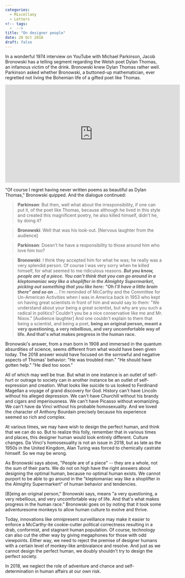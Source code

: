 ```yaml
---
categories:
  - Miscellany
  - Letters
<!-- tags:
  -  -->
title: "On designer people"
date: 20 Oct 2018
draft: false
---
```

In a wonderful 1974 interview on YouTube with Michael Parkinson, Jacob Bronowski has a telling segment regarding the Welsh poet Dylan Thomas, an infamous victim of the drink. Bronowski knew Dylan Thomas rather well. Parkinson asked whether Bronowski, a buttoned-up mathematician, ever regretted not living the Bohemian life of a gifted poet like Thomas. 

<iframe width="560" height="315" src="https://www.youtube.com/embed/DFgnGUL78MU?start=1021" frameborder="0" allow="autoplay; encrypted-media" allowfullscreen></iframe>
<br>

"Of course I regret having never written poems as beautiful as Dylan Thomas," Bronowski quipped. And the dialogue continued:

> <b>Parkinson</b>: But then, well what about the irresponsibility, if one can put it, of the poet like Thomas, because although he lived in this style and created this magnificent poetry, he also killed himself, didn't he, by doing it?

> <b>Bronowski</b>: Well that was his look-out. [Nervous laughter from the audience]

> <b>Parkinson</b>: Doesn't he have a responsibility to those around him who love him too?

> <b>Bronowski</b>: I think they accepted him for what he was; he really was a very splendid person. Of course I was very sorry when he killed himself, for what seemed to me ridiculous reasons. <b>*But you know, people are of a piece. You can't think that you can go around in a kleptomaniac way like a shoplifter in the Almighty Supermarket, picking out something that you like here: "Oh I'll have a little brain there" and so on*</b> ... I'm reminded of McCarthy and the Committee for Un-American Activities when I was in America back in 1953 who kept on having great scientists in front of him and would say to them: "We understand about your being a great scientist, but why are you such a radical in politics? Couldn't you be a nice conservative like me and Mr. Nixox." [Audience laughter] And one couldn't explain to them that being a scientist, and being a poet, <b>being an original person, meant a very questioning, a very rebellious, and very uncomfortable way of life. And that's what makes progress in the human race.</b>

Bronowski's answer, from a man born in 1908 and immersed in the quantum absurdities of science, seems different from what would have been given today. The 2018 answer would have focused on the sorrowful and negative aspects of Thomas' behavior: "He was troubled man." "He should have gotten help." "He died too soon." 

All of which may well be true. But what in one instance is an outlet of self-hurt or outrage to society can in another instance be an outlet of self-expression and creation. What looks like suicide to us looked to Ferdinand Magellan a voyage of grand discovery for God. History can't have Lincoln without his alleged depression. We can't have Churchill without his brandy and cigars and imperiousness. We can't have Picasso without womanizing. We can't have da Vinci without his probable homosexuality. And we loved the character of Anthony Bourdain precisely because his experience seemed so rich and complex.

At various times, we may have wish to design the perfect human, and think that we can do so. But to realize this folly, remember that in various times and places, this designer human would look entirely different. Culture changes. Da Vinci's homosexuality is not an issue in 2018, but as late as the 1950s in the United Kingdom, Alan Turing was forced to chemically castrate himself. So we may be wrong. 

As Bronowski says above, "People are of a piece" -- they are a whole, not the sum of their parts. We do not on high have the right answers about designing the optimal human, because no optimal human exists. We cannot purport to be able to go around in the "kleptomaniac way like a shoplifter in the Almighty Supermarkert" of human behavior and tendencies. 

[B]eing an original person," Bronowski says, means "a very questioning, a very rebellious, and very uncomfortable way of life. And that's what makes progress in the human race."
Bronowski goes on by noting that it took some adventuresome monkeys to allow human culture to evolve and thrive. 

Today, innovations like omnipresent surveillance may make it easier to enforce a McCarthy-ite cookie-cutter political correctness resulting in a drab, conformist, and stagnant human population. Of course, technology can also cut the other way by giving megaphones for those with odd viewpoints. Either way, we need to reject the premise of designer humans with a certain level of monkey-like ambivalance and resolve. And just as we cannot design the perfect human, we doubly shouldn't try to design the perfect society. 

In 2018, we neglect the role of adventure and chance and self-determination in human affairs at our own risk.